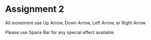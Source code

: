 # Assignment 2

All movement use Up Arrow, Down Arrow, Left Arrow, or Right Arrow

Please use Space Bar for any special effect available
